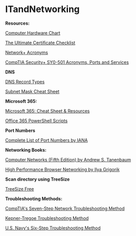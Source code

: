 # ITandNetworking

<b>Resources:</b>

[Computer Hardware Chart](https://images-wixmp-ed30a86b8c4ca887773594c2.wixmp.com/f/244026e9-00d5-4886-8ab0-2ddef61b68d2/d1ubqer-89f6179d-6cf0-482b-9143-4d948c7e6487.png/v1/fill/w_1280,h_1813,q_75,strp/computer_hardware_poster_1_7_by_sonic840.png?token=eyJ0eXAiOiJKV1QiLCJhbGciOiJIUzI1NiJ9.eyJpc3MiOiJ1cm46YXBwOjdlMGQxODg5ODIyNjQzNzNhNWYwZDQxNWVhMGQyNmUwIiwic3ViIjoidXJuOmFwcDo3ZTBkMTg4OTgyMjY0MzczYTVmMGQ0MTVlYTBkMjZlMCIsImF1ZCI6WyJ1cm46c2VydmljZTppbWFnZS5vcGVyYXRpb25zIl0sIm9iaiI6W1t7InBhdGgiOiIvZi8yNDQwMjZlOS0wMGQ1LTQ4ODYtOGFiMC0yZGRlZjYxYjY4ZDIvZDF1YnFlci04OWY2MTc5ZC02Y2YwLTQ4MmItOTE0My00ZDk0OGM3ZTY0ODcucG5nIiwid2lkdGgiOiI8PTEyODAiLCJoZWlnaHQiOiI8PTE4MTMifV1dfQ.evgrwZ2naJj0EFEBNUZKzJk-xknJcRVFWVN4PG6fqRA)

[The Ultimate Certificate Checklist](https://pauljerimy.com/security-certification-roadmap/)

[Network+ Acronyms](https://phoenixts.com/wp-content/uploads/2015/08/Network-Acronyms.pdf)

[CompTIA Security+ SY0-501 Acronyms, Ports and Services](https://scubido.github.io)


<b>DNS</b>

[DNS Record Types](https://www.nslookup.io/learning/dns-record-types/)

[Subnet Mask Cheat Sheet](https://dnsmadeeasy.com/support/subnet/)


<b>Microsoft 365:</b>

[Microsoft 365: Cheat Sheet & Resources](https://www.techrepublic.com/article/microsoft-365-a-cheat-sheet/)

[Office 365 PowerShell Scripts](https://github.com/admindroid-community/powershell-scripts)


<b>Port Numbers</b>

[Complete List of Port Numbers by IANA](https://www.iana.org/assignments/service-names-port-numbers/service-names-port-numbers.xhtml)


<b>Networking Books:</b>

[Computer Networks (Fifth Edition) by Andrew S. Tanenbaum](http://index-of.es/Varios-2/Computer%20Networks%205th%20Edition.pdf)

[High Performance Browser Networking by Ilya Grigorik](https://hpbn.co)


<b>Scan directory using TreeSize</b>

[TreeSize Free](https://www.jam-software.com/treesize_free)


<b>Troubleshooting Methods:</b>

[CompTIA's Seven-Step Network Troubleshooting Method](https://www.comptia.org/content/guides/a-guide-to-network-troubleshooting)

[Kepner-Tregoe Troubleshooting Method](https://www.decision-making-confidence.com/kepner-tregoe-decision-making.html)

[U.S. Navy's Six-Step Troubleshooting Method](https://www.manitonetworks.com/networking/2018/7/20/six-step-troubleshooting-method)
